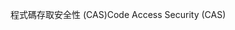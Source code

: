 <span data-ttu-id="f5b01-101">程式碼存取安全性 (CAS)</span><span class="sxs-lookup"><span data-stu-id="f5b01-101">Code Access Security (CAS)</span></span>